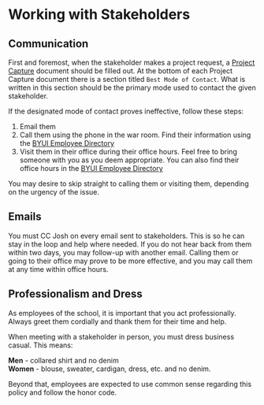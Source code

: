 # Working with Stakeholders
## Communication
First and foremost, when the stakeholder makes a project request, a [Project Capture](https://github.com/byuitechops/for-the-strength-of-developers/blob/master/Handbook/6.%20Templates/01_ProjectCaptureDoc.md) document should be filled out. At the bottom of each Project Capture document there is a section titled `Best Mode of Contact`. What is written in this section should be the primary mode used to contact the given stakeholder.

If the designated mode of contact proves ineffective, follow these steps:

1. Email them
1. Call them using the phone in the war room. Find their information using the [BYUI Employee Directory](https://web.byui.edu/directory/employees/)
1. Visit them in their office during their office hours. Feel free to bring someone with you as you deem appropriate. You can also find their office hours in the [BYUI Employee Directory](https://web.byui.edu/directory/employees/)

You may desire to skip straight to calling them or visiting them, depending on the urgency of the issue. 

## Emails
You must CC Josh on every email sent to stakeholders. This is so he can stay in the loop and help where needed. If you do not hear back from them within two days, you may follow-up with another email. Calling them or going to their office may prove to be more effective, and you may call them at any time within office hours.

## Professionalism and Dress
As employees of the school, it is important that you act professionally. Always greet them cordially and thank them for their time and help. 

When meeting with a stakeholder in person, you must dress business casual. This means:

**Men** - collared shirt and no denim    
**Women** - blouse, sweater, cardigan, dress, etc. and no denim. 

Beyond that, employees are expected to use common sense regarding this policy and follow the honor code.
